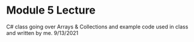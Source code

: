 # Module 5 Lecture #

C# class going over Arrays & Collections and example 
code used in class and written by me. 9/13/2021
